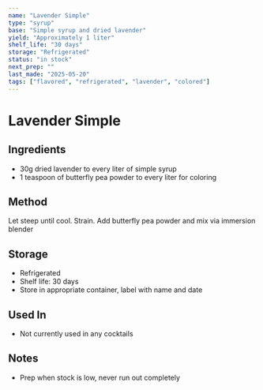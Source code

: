 ```yaml
---
name: "Lavender Simple"
type: "syrup"
base: "Simple syrup and dried lavender"
yield: "Approximately 1 liter"
shelf_life: "30 days"
storage: "Refrigerated"
status: "in stock"
next_prep: ""
last_made: "2025-05-20"
tags: ["flavored", "refrigerated", "lavender", "colored"]
---
```


# Lavender Simple

## Ingredients
- 30g dried lavender to every liter of simple syrup
- 1 teaspoon of butterfly pea powder to every liter for coloring

## Method
Let steep until cool. Strain. Add butterfly pea powder and mix via immersion blender

## Storage
- Refrigerated
- Shelf life: 30 days
- Store in appropriate container, label with name and date

## Used In
- Not currently used in any cocktails

## Notes
- Prep when stock is low, never run out completely
